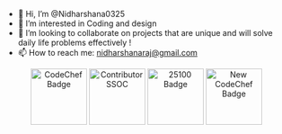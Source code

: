 - 👋 Hi, I’m @Nidharshana0325
- 👀 I’m interested in Coding and design
- 🌱 I’m looking to collaborate on projects that are unique and will solve daily life problems effectively !
- 📫 How to reach me: nidharshanaraj@gmail.com 



<!---
Nidharshana0325/Nidharshana0325 is a ✨ special ✨ repository because its `README.md` (this file) appears on your GitHub profile.
You can click the Preview link to take a look at your changes.
--->

<p align="center">
  <img src="https://github.com/user-attachments/assets/8faa2311-0d2a-4ed4-9891-010f885452af" alt="CodeChef Badge" height="100"/>
  <img src="https://github.com/user-attachments/assets/f1ae309c-69a2-4679-b692-d62039c42d74" alt="Contributor SSOC" height="100"/>
  <img src="https://github.com/user-attachments/assets/c1cdf453-a506-4541-a59a-842422e6779d" alt="25100 Badge" height="100"/>
  <img src="https://github.com/user-attachments/assets/47a5d6c8-1667-4b43-8e0b-4999ac3e8be6" alt="New CodeChef Badge" height="100"/>
</p>

